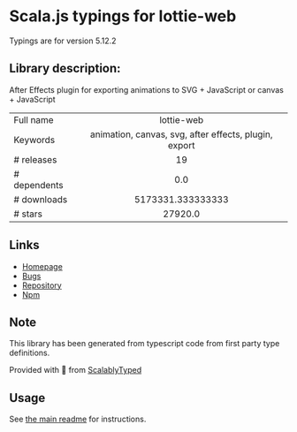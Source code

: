 
# Scala.js typings for lottie-web

Typings are for version 5.12.2

## Library description:
After Effects plugin for exporting animations to SVG + JavaScript or canvas + JavaScript

|                    |                 |
| ------------------ | :-------------: |
| Full name          | lottie-web |
| Keywords           | animation, canvas, svg, after effects, plugin, export |
| # releases         | 19 |
| # dependents       | 0.0 |
| # downloads        | 5173331.333333333 |
| # stars            | 27920.0 |

## Links
- [Homepage](https://github.com/airbnb/lottie-web#readme)
- [Bugs](https://github.com/airbnb/lottie-web/issues)
- [Repository](https://github.com/airbnb/lottie-web)
- [Npm](https://www.npmjs.com/package/lottie-web)
    


## Note
This library has been generated from typescript code from first party type definitions.

Provided with :purple_heart: from [ScalablyTyped](https://github.com/oyvindberg/ScalablyTyped)

## Usage
See [the main readme](../../readme.md) for instructions.



